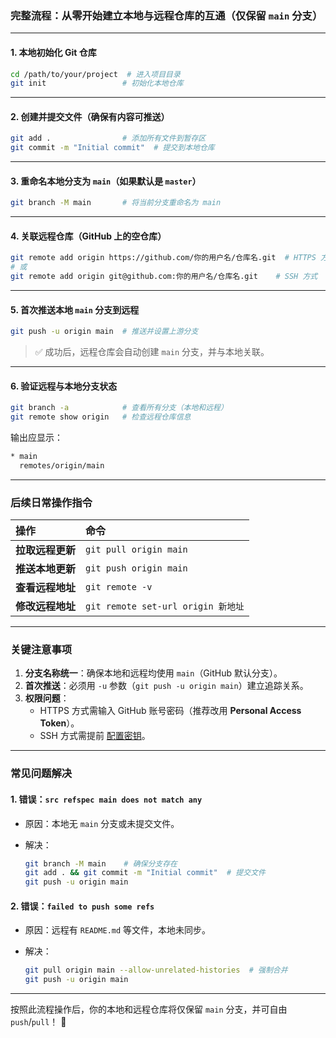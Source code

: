 ### **完整流程：从零开始建立本地与远程仓库的互通（仅保留 `main` 分支）**

------

#### **1. 本地初始化 Git 仓库**

```bash
cd /path/to/your/project  # 进入项目目录
git init                 # 初始化本地仓库
```

------

#### **2. 创建并提交文件（确保有内容可推送）**

```bash
git add .                # 添加所有文件到暂存区
git commit -m "Initial commit"  # 提交到本地仓库
```

------

#### **3. 重命名本地分支为 `main`（如果默认是 `master`）**

```bash
git branch -M main       # 将当前分支重命名为 main
```

------

#### **4. 关联远程仓库（GitHub 上的空仓库）**

```bash
git remote add origin https://github.com/你的用户名/仓库名.git  # HTTPS 方式
# 或
git remote add origin git@github.com:你的用户名/仓库名.git    # SSH 方式
```

------

#### **5. 首次推送本地 `main` 分支到远程**

```bash
git push -u origin main  # 推送并设置上游分支
```

> ✅ 成功后，远程仓库会自动创建 `main` 分支，并与本地关联。

------

#### **6. 验证远程与本地分支状态**

```bash
git branch -a            # 查看所有分支（本地和远程）
git remote show origin   # 检查远程仓库信息
```

输出应显示：

```bash
* main
  remotes/origin/main
```

------

### **后续日常操作指令**

| 操作             | 命令                               |
| :--------------- | :--------------------------------- |
| **拉取远程更新** | `git pull origin main`             |
| **推送本地更新** | `git push origin main`             |
| **查看远程地址** | `git remote -v`                    |
| **修改远程地址** | `git remote set-url origin 新地址` |

------

### **关键注意事项**

1. **分支名称统一**：确保本地和远程均使用 `main`（GitHub 默认分支）。
2. **首次推送**：必须用 `-u` 参数（`git push -u origin main`）建立追踪关系。
3. **权限问题**：
   - HTTPS 方式需输入 GitHub 账号密码（推荐改用 **Personal Access Token**）。
   - SSH 方式需提前 [配置密钥](https://docs.github.com/en/authentication/connecting-to-github-with-ssh)。

------

### **常见问题解决**

#### **1. 错误：`src refspec main does not match any`**

- 原因：本地无 `main` 分支或未提交文件。

- 解决：

  ```bash
  git branch -M main    # 确保分支存在
  git add . && git commit -m "Initial commit"  # 提交文件
  git push -u origin main
  ```

#### **2. 错误：`failed to push some refs`**

- 原因：远程有 `README.md` 等文件，本地未同步。

- 解决：

  

  ```bash
  git pull origin main --allow-unrelated-histories  # 强制合并
  git push -u origin main
  ```

------

按照此流程操作后，你的本地和远程仓库将仅保留 `main` 分支，并可自由 `push`/`pull`！ 🌟